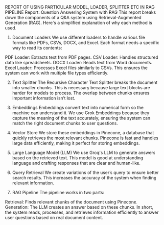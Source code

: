 REPORT OF USING PARTICULAR MODEL, LOADER, SPLITTER ETC IN RAG PIPELINE
Report: Question Answering System with RAG
This report breaks down the components of a Q&A system using Retrieval-Augmented Generation (RAG). Here's a simplified explanation of why each method is used.

1. Document Loaders
We use different loaders to handle various file formats like PDFs, CSVs, DOCX, and Excel. Each format needs a specific way to read its contents:

PDF Loader: Extracts text from PDF pages.
CSV Loader: Handles structured data like spreadsheets.
DOCX Loader: Reads text from Word documents.
Excel Loader: Processes Excel files similarly to CSVs.
This ensures the system can work with multiple file types efficiently.

2. Text Splitter
The Recursive Character Text Splitter breaks the document into smaller chunks. This is necessary because large text blocks are harder for models to process. The overlap between chunks ensures important information isn’t lost.

3. Embeddings
Embeddings convert text into numerical form so the machine can understand it. We use Grok Embeddings because they capture the meaning of the text accurately, ensuring the system can match the right document chunks to user questions.

4. Vector Store
We store these embeddings in Pinecone, a database that quickly retrieves the most relevant chunks. Pinecone is fast and handles large data efficiently, making it perfect for storing embeddings.

5. Large Language Model (LLM)
We use Groq's LLM to generate answers based on the retrieved text. This model is good at understanding language and crafting responses that are clear and human-like.

6. Query Retrieval
We create variations of the user’s query to ensure better search results. This increases the accuracy of the system when finding relevant information.

7. RAG Pipeline
The pipeline works in two parts:

Retrieval: Finds relevant chunks of the document using Pinecone.
Generation: The LLM creates an answer based on these chunks.
In short, the system reads, processes, and retrieves information efficiently to answer user questions based on real document content.
